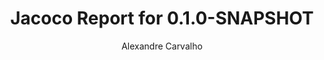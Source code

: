 ---
title: Jacoco Report for 0.1.0-SNAPSHOT
author: Alexandre Carvalho
menu_title: 0.1.0-SNAPSHOT
category: jacoco_reports
layout: iframe
iframe_url: /docs/0.1.0-SNAPSHOT/site/jacoco/index.html
order: 15
---
